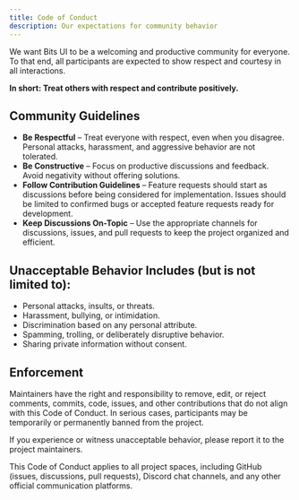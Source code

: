 ```yaml
---
title: Code of Conduct
description: Our expectations for community behavior
---
```


We want Bits UI to be a welcoming and productive community for everyone. To that end, all participants are expected to show respect and courtesy in all interactions.

**In short: Treat others with respect and contribute positively.**

## Community Guidelines

- **Be Respectful** – Treat everyone with respect, even when you disagree. Personal attacks, harassment, and aggressive behavior are not tolerated.
- **Be Constructive** – Focus on productive discussions and feedback. Avoid negativity without offering solutions.
- **Follow Contribution Guidelines** – Feature requests should start as discussions before being considered for implementation. Issues should be limited to confirmed bugs or accepted feature requests ready for development.
- **Keep Discussions On-Topic** – Use the appropriate channels for discussions, issues, and pull requests to keep the project organized and efficient.

## Unacceptable Behavior Includes (but is not limited to):

- Personal attacks, insults, or threats.
- Harassment, bullying, or intimidation.
- Discrimination based on any personal attribute.
- Spamming, trolling, or deliberately disruptive behavior.
- Sharing private information without consent.

## Enforcement

Maintainers have the right and responsibility to remove, edit, or reject comments, commits, code, issues, and other contributions that do not align with this Code of Conduct. In serious cases, participants may be temporarily or permanently banned from the project.

If you experience or witness unacceptable behavior, please report it to the project maintainers.

This Code of Conduct applies to all project spaces, including GitHub (issues, discussions, pull requests), Discord chat channels, and any other official communication platforms.
